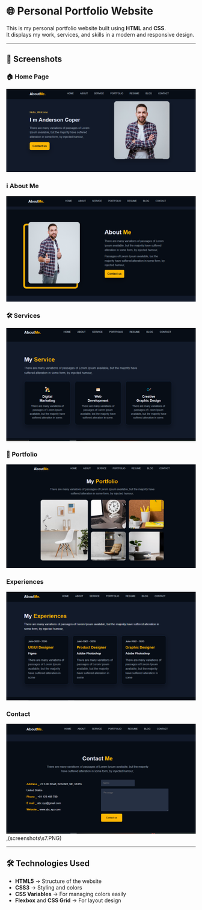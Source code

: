 # 🌐 Personal Portfolio Website

This is my personal portfolio website built using **HTML** and **CSS**.  
It displays my work, services, and skills in a modern and responsive design.

---

## 📸 Screenshots

### 🏠 Home Page
![Home Page](screenshots\s1.PNG)

### ℹ️ About Me
![About Me](screenshots\s2.PNG)

### 🛠️ Services
![Services](screenshots\s3.PNG)

### 🎨 Portfolio
![Portfolio](screenshots\s4.PNG)

###  Experiences
![Experiences](screenshots\s5.PNG)

### Contact 
![Contact](screenshots\s6.PNG),(screenshots\s7.PNG)

---

## 🛠️ Technologies Used
- **HTML5** → Structure of the website
- **CSS3** → Styling and colors
- **CSS Variables** → For managing colors easily
- **Flexbox** and **CSS Grid** → For layout design
